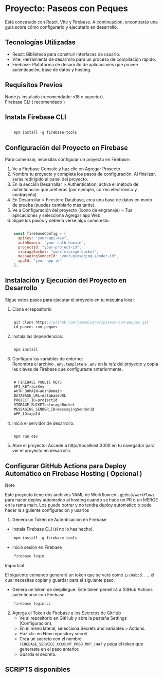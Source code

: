 # Proyecto: Paseos con Peques
Está construido con React, Vite y Firebase. A continuación, encontrarás una guía sobre cómo configurarlo y ejecutarlo en desarrollo.

## Tecnologías Utilizadas
- React: Biblioteca para construir interfaces de usuario.
- Vite: Herramienta de desarrollo para un proceso de compilación rápido.
- Firebase: Plataforma de desarrollo de aplicaciones que provee autenticación, base de datos y hosting.

## Requisitos Previos
Node.js instalado (recomendado: v18 o superior).  
Firebase CLI ( recomendado )

## Instala Firebase CLI
```javascript

    npm install -g firebase-tools

```

## Configuración del Proyecto en Firebase

Para comenzar, necesitas configurar un proyecto en Firebase:

1. Ve a Firebase Console y haz clic en Agregar Proyecto.
2. Nombra tu proyecto y completa los pasos de configuración. Al finalizar, serás redirigido al panel del proyecto.
3. En la sección Desarrollar > Authentication, activa el método de autenticación que prefieras (por ejemplo, correo electrónico y contraseña).
4. En Desarrollar > Firestore Database, crea una base de datos en modo de prueba (puedes cambiarlo más tarde).
5. Ve a Configuración del proyecto (ícono de engranaje) > Tus aplicaciones y selecciona Agregar app Web.
6. Sigue los pasos y debería verse algo como esto:

```javascript

    const firebaseConfig = {
      apiKey: "your-api-key",
      authDomain: "your-auth-domain",
      projectId: "your-project-id",
      storageBucket: "your-storage-bucket",
      messagingSenderId: "your-messaging-sender-id",
      appId: "your-app-id"
    };

```
## Instalación y Ejecución del Proyecto en Desarrollo
Sigue estos pasos para ejecutar el proyecto en tu máquina local:
1. Clona el repositorio
```javascript

    git clone https://github.com/jsemalvarez/paseos-con-peques.git
    cd paseos-con-peques

```
2. Instala las dependencias:
```javascript

    npm install

```
3. Configura las variables de entorno:  
Renombra el archivo `.env.template` a `.env` en la raíz del proyecto y copia las claves de Firebase que configuraste anteriormente.
```javascript

    # FIREBASE PUBLIC KEYS
    API_KEY=apiKey
    AUTH_DOMAIN=authDomain
    DATABASE_URL=databaseURL
    PROJECT_ID=projectId
    STORAGE_BUCKET=storageBucket
    MESSAGING_SENDER_ID=messagingSenderId
    APP_ID=appId

```
4. Inicia el servidor de desarrollo:
```javascript

    npm run dev

```
5. Abre el proyecto:
Accede a http://localhost:3000 en tu navegador para ver el proyecto en desarrollo.

## Configurar GitHub Actions para Deploy Automático en Firebase Hosting ( Opcional )

> [!NOTE]
> Este proyecto tiene dos archivos YAML de Workflow en ` .github/workflows ` para hacer deploy automatico al hosting cuando se hace un PR o un MERGE en la rama main. 
> Los puede borrar y no tendra deploy automatico o pude hacer la siguiente configuracion y usarlos

1. Genera un Token de Autenticación en Firebase
- Instala Firebase CLI (si no lo has hecho).
```javascript
    npm install -g firebase-tools
```
- Inicia sesión en Firebase
```javascript
    firebase login
```
> [!IMPORTANT]  
> El siguiente comando generará un token que se verá como ` 1//0abcd... `, el cual necesitas copiar y guardar para el siguiente paso.
- Genera un token de despliegue. Este token permitirá a GitHub Actions autenticarse con Firebase.  
```javascript
    firebase login:ci
```

2. Agrega el Token de Firebase a los Secretos de GitHub
    - Ve al repositorio en GitHub y abre la pestaña Settings (Configuración).
    - En el menú lateral, selecciona Secrets and variables > Actions.
    - Haz clic en New repository secret.
    - Crea un secreto con el nombre `FIREBASE_SERVICE_ACCOUNT_POGO_MDP_CHAT` y pega el token que generaste en el paso anterior.
    - Guarda el secreto.
      
## SCRIPTS disponibles
```
